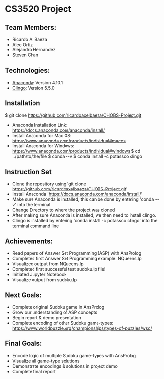 # CS3520 Project
## Team Members:
* Ricardo A. Baeza
* Alec Ortiz
* Alejandro Hernandez
* Steven Chan


## Technologies:
* [Anaconda](https://www.anaconda.com): Version 4.10.1
* [Clingo](https://potassco.org/clingo/): Version 5.5.0

## Installation
$ git clone https://github.com/ricardoaxelbaeza/CHOBS-Project.git
* Anaconda Installation Link: https://docs.anaconda.com/anaconda/install/
* Install Anaconda for Mac OS: https://www.anaconda.com/products/individual#macos
* Install Anaconda for Windows: https://www.anaconda.com/products/individual#windows
$ cd ../path/to/the/file
$ conda --v
$ conda install -c potassco clingo

## Instruction Set
* Clone the repository using 'git clone https://github.com/ricardoaxelbaeza/CHOBS-Project.git'
* Install Anaconda 'https://docs.anaconda.com/anaconda/install/'
* Make sure Anaconda is installed, this can be done by entering 'conda --v' into the terminal
* Change Directory to where the project was cloned
* After making sure Anaconda is installed, we then need to install clingo. 
* Clingo is installed by entering 'conda install -c potassco clingo' into the terminal command line

## Achievements:
* Read papers of Answer Set Programming (ASP) with AnsProlog
* Completed first Answer Set Programming example: NQueens.lp
* Visualized output from NQueens.lp
* Completed first successful test sudoku.lp file!
* Initiated Jupyter Notebook
* Visualize output from sudoku.lp

## Next Goals:
* Complete original Sudoku game in AnsProlog
* Grow our understanding of ASP concepts
* Begin report & demo presentation
* Complete encoding of other Sudoku game-types: https://www.worldpuzzle.org/championships/types-of-puzzles/wsc/

## Final Goals:
* Encode logic of multiple Sudoku game-types with AnsProlog
* Visualize all game-type solutions
* Demonstrate encodings & solutions in project demo
* Complete final report
